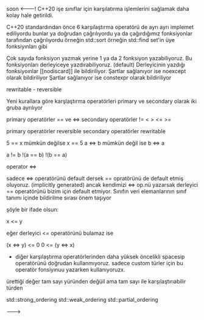 soon 
<---!
C++20 işe sınıflar için karşılatırma işlemlerini sağlamak daha kolay hale getirildi.


C++20 standardından önce 6 karşılaştırma operatörü de ayrı ayrı implemet ediliyordu
bunlar ya doğrudan çağrılıyordu ya da çağırdığımız fonksiyonlar tarafından çağrılıyordu
örneğin std::sort
örneğin std::find
set'in üye fonksiyınları gibi



Çok sayıda fonksiyon yazmak yerine 1 ya da 2 fonksiyon yazabiliyoruz.
Bu fonksiyonları derleyiceye yazdırabiliyoruz. (default)
Derleyicinin yazdığı fonksiyoınlar [[nodiscard]] ile bildiriliyor.
Şartlar sağlanıyor ise noexcept olarak bildiriliyor
Şartlar sağlanıyor ise constexpr olarak bildiriliyor

rewritable - reversible


Yeni kurallara göre karşlaştırma operatörleri primary ve secondary olarak iki gruba ayrılıyor

primary operatörler			== ve   <=>
secondary operatörler		!= < > <= >=

primary operatörler			reversible
secondary operatörler		rewritable

5 == x		mümkün değilse   x == 5
a <=> b     mümkün değil ise  b <=> a

a != b     !(a == b)    !(b == a)

operator <=>  

sadece <=> operatörünü default dersek == opratörünü de default etmiş oluyoruz. (implicitly generated)
ancak kendimizi <=> op.nü yazarsak derleyici == operatörünü bizim için default etmiyor.
Sınıfın veri elemanlarının sınıf tanımı içinde bildirilme sırası önem taşıyor

şöyle bir ifade olsun:

x <= y

eğer derleyici <= operatörünü bulamaz ise

(x <=> y) <= 0
0 <= (y <=> x)

- diğer karşılaştırma operatörlerinden daha yüksek öncelikli
spacesip operatörünü doğrudan kullanmıyoruz. sadece custom türler için bu operatör fonsiyınuu yazarken kullanıyoruzx.

ürettiği değer tam sayı yüründen değüil ama tam sayı ile karşılaştırıabilir türden

std::strong_ordering
std::weak_ordering
std::partial_ordering



--->
